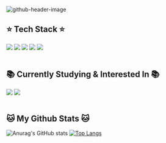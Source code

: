 ![github-header-image](https://github.com/youbbin/youbbin/assets/91596873/480ef7f4-8fce-4d23-9f1e-0753a16164eb)

## ⭐ Tech Stack ⭐
<div>
<img src="https://img.shields.io/badge/Java-007396?style=flat&logo=openJDK&logoColor=white"/> <img src="https://img.shields.io/badge/Python-3776AB?style=flat&logo=Python&logoColor=white"/> <img src="https://img.shields.io/badge/MongoDB-47A248?style=flat&logo=MongoDB&logoColor=white"/> <img src="https://img.shields.io/badge/MySQL-4479A1?style=flat&logo=MySQL&logoColor=white"/> <img src="https://img.shields.io/badge/AWS-232F3E?style=flat&logo=Amazon AWS&logoColor=white"/>
</div>
<br>

## 📚 Currently Studying & Interested In 📚
<div>
<img src="https://img.shields.io/badge/Spring Boot-6DB33F?style=flat&logo=Spring Boot&logoColor=white"/> <img src="https://img.shields.io/badge/Apache Hadoop-66CCFF?style=flat&logo=apachehadoop&logoColor=white"/>
</div>
<br>

## 🐱 My Github Stats 🐱
<div>

![Anurag's GitHub stats](https://github-readme-stats.vercel.app/api?username=youbbin&theme=dracula&show_icons=true)
[![Top Langs](https://github-readme-stats.vercel.app/api/top-langs/?username=youbbin&hide=javascript&layout=compact)](https://github.com/youbbin/github-readme-stats)
</div>

